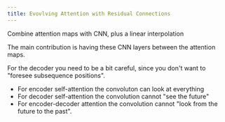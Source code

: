 ```yaml
---
title: Evovlving Attention with Residual Connections
---
```



Combine attention maps with CNN, plus a linear interpolation

The main contribution is having these CNN layers between the attention maps.

For the decoder you need to be a bit careful, since you don't want to "foresee subsequence positions".

 - For encoder self-attention the convoluton can look at everything
 - For decoder self-attention the convolution cannot "see the future"
 - For encoder-decoder attention the convolution cannot "look from the future to the past".